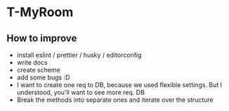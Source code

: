 # T-MyRoom

## How to improve

* install eslint / prettier / husky / editorconfig
* write docs
* create scheme
* add some bugs :D
* I want to create one req to DB, because we used flexible settings. But I understood, you'll want to see more req. DB 
* Break the methods into separate ones and iterate over the structure 